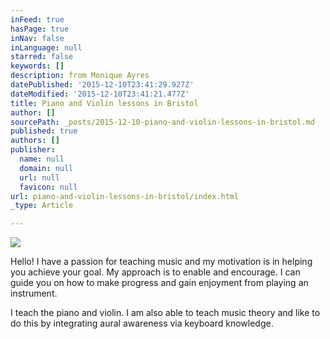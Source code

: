 ```yaml
---
inFeed: true
hasPage: true
inNav: false
inLanguage: null
starred: false
keywords: []
description: from Monique Ayres
datePublished: '2015-12-10T23:41:29.927Z'
dateModified: '2015-12-10T23:41:21.477Z'
title: Piano and Violin lessons in Bristol
author: []
sourcePath: _posts/2015-12-10-piano-and-violin-lessons-in-bristol.md
published: true
authors: []
publisher:
  name: null
  domain: null
  url: null
  favicon: null
url: piano-and-violin-lessons-in-bristol/index.html
_type: Article

---
```

![](https://s3-us-west-2.amazonaws.com/the-grid-img/p/760cc5418f1e8eaa98d30f38edf9a868451c61dc.jpg)

Hello! I have a passion for teaching music and my motivation is in helping you achieve your goal. My approach is to enable and encourage. I can guide you on how to make progress and gain enjoyment from playing an instrument.

I teach the piano and violin. I am also able to teach music theory and like to do this by integrating aural awareness via keyboard knowledge.